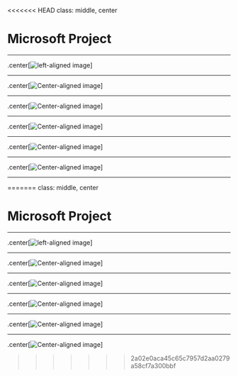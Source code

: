 <<<<<<< HEAD
﻿class: middle, center
# Microsoft Project
---

.center[![left-aligned image](https://raw.githubusercontent.com/AlexanderDel/Presentation/master/include/MS%20Project%20Ansicht%20left.jpg)]

---

.center[![Center-aligned image](https://raw.githubusercontent.com/AlexanderDel/Presentation/master/include/MS%20Project%20Ansicht%20right.jpg)]

---

.center[![Center-aligned image](https://raw.githubusercontent.com/AlexanderDel/Presentation/master/include/MS%20Project%20new%20column.jpg)]

---

.center[![Center-aligned image](https://raw.githubusercontent.com/AlexanderDel/Presentation/master/include/MS%20Project%20neue%20Spalten.jpg)]

---

.center[![Center-aligned image](https://raw.githubusercontent.com/AlexanderDel/Presentation/master/include/MS%20Project%20Filtern%20Gruppierung.JPG)]

---

.center[![Center-aligned image](https://raw.githubusercontent.com/AlexanderDel/Presentation/master/include/MS%20Project%20Filtern%20Gruppierung%20Gantt.JPG)]

---  
=======
﻿class: middle, center
# Microsoft Project
---

.center[![left-aligned image](https://raw.githubusercontent.com/AlexanderDel/Presentation/master/include/MS%20Project%20Ansicht%20left.jpg)]

---

.center[![Center-aligned image](https://raw.githubusercontent.com/AlexanderDel/Presentation/master/include/MS%20Project%20Ansicht%20right.jpg)]

---

.center[![Center-aligned image](https://raw.githubusercontent.com/AlexanderDel/Presentation/master/include/MS%20Project%20new%20column.jpg)]

---

.center[![Center-aligned image](https://raw.githubusercontent.com/AlexanderDel/Presentation/master/include/MS%20Project%20neue%20Spalten.jpg)]

---

.center[![Center-aligned image](https://raw.githubusercontent.com/AlexanderDel/Presentation/master/include/MS%20Project%20Filtern%20Gruppierung.JPG)]

---

.center[![Center-aligned image](https://raw.githubusercontent.com/AlexanderDel/Presentation/master/include/MS%20Project%20Filtern%20Gruppierung%20Gantt.JPG)]


>>>>>>> 2a02e0aca45c65c7957d2aa0279a58cf7a300bbf
